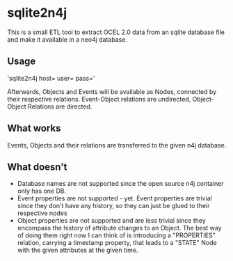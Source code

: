 # sqlite2n4j
This is a small ETL tool to extract OCEL 2.0 data from an sqlite database file and make it available in a neo4j database.

## Usage 
'sqlite2n4j <sqlite file> host=<databasehost> user=<username> pass=<supersecretpassword>'

Afterwards, Objects and Events will be available as Nodes, connected by their respective relations. Event-Object relations are undirected, Object-Object Relations are directed.

## What works
Events, Objects and their relations are transferred to the given n4j database. 


## What doesn't
* Database names are not supported since the open source n4j container only has one DB.
* Event properties are not supported - yet. Event properties are trivial since they don't have any history, so they can just be glued to their respective nodes
* Object properties are not supported and are less trivial since they encompass the history of attribute changes to an Object. The best way of doing them right now I can think of is introducing a "PROPERTIES" relation, carrying a timestamp property, that leads to a "STATE" Node with the given attributes at the given time.
